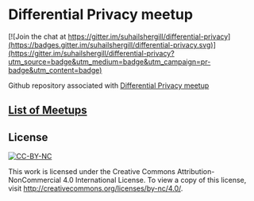 # Differential Privacy meetup

[![Join the chat at https://gitter.im/suhailshergill/differential-privacy](https://badges.gitter.im/suhailshergill/differential-privacy.svg)](https://gitter.im/suhailshergill/differential-privacy?utm_source=badge&utm_medium=badge&utm_campaign=pr-badge&utm_content=badge)

Github repository associated with [Differential Privacy meetup](http://www.meetup.com/Toronto-Differential-Privacy-Meetup/)

## [List of Meetups](Meetups.md)

## License
[![CC-BY-NC](http://mirrors.creativecommons.org/presskit/buttons/88x31/svg/by-nc.svg)](http://creativecommons.org/licenses/by-nc/4.0/)

This work is licensed under the Creative Commons Attribution-NonCommercial 4.0 International License. To view a copy of this license, visit http://creativecommons.org/licenses/by-nc/4.0/.
